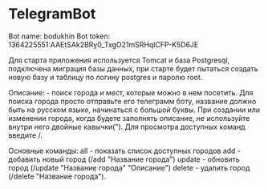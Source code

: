 # TelegramBot

  Bot name: bodukhin
  Bot token: 1364225551:AAEtSAk2BRy0_TxgO21mSRHqlCFP-K5D6JE
  
  Для старта приложения используется Tomcat и база Postgresql, 
  подключена миграция базы данных, при старте будет пытаться создать новую базу
  и таблицу по логину postgres и паролю root.
  
  Описание: - поиск города и мест, которые можно в нем посетить.
            Для поиска города просто отправьте его телеграмм боту,
            название должно быть на русском языке, начинаться с большой буквы. 
            При создании или изменении города, когда будете заполнять описание,
            не используйте внутри него двойные кавычки(").
            Для просмотра доступных команд введите /.
  
  Основные команды: all - показать список доступных городов
                    add - добавить новый город (/add "Название города")
                    update - обновить город (/update "Название города" "Описание")
                    delete - удалить город (/delete "Название города").
  